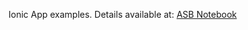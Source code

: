 Ionic App examples. Details available at: <a href="https://asbnotebook.com/category/ionic/">ASB Notebook</a>
